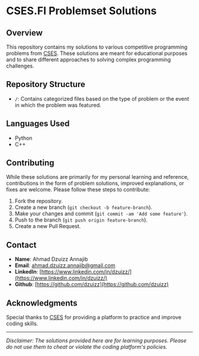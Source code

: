 # CSES.FI Problemset Solutions

## Overview
This repository contains my solutions to various competitive programming problems from [CSES](https://cses.fi/). These solutions are meant for educational purposes and to share different approaches to solving complex programming challenges.

## Repository Structure
- `/`: Contains categorized files based on the type of problem or the event in which the problem was featured.

## Languages Used
- Python
- C++

## Contributing
While these solutions are primarily for my personal learning and reference, contributions in the form of problem solutions, improved explanations, or fixes are welcome. Please follow these steps to contribute:
1. Fork the repository.
2. Create a new branch (`git checkout -b feature-branch`).
3. Make your changes and commit (`git commit -am 'Add some feature'`).
4. Push to the branch (`git push origin feature-branch`).
5. Create a new Pull Request.

## Contact
- **Name**: Ahmad Dzuizz Annajib
- **Email**: ahmad.dzuizz.annajib@gmail.com
- **LinkedIn**: [https://www.linkedin.com/in/dzuizz/](https://www.linkedin.com/in/dzuizz/)
- **Github**: [https://github.com/dzuizz](https://github.com/dzuizz)

## Acknowledgments
Special thanks to [CSES](https://cses.fi/) for providing a platform to practice and improve coding skills.

---

*Disclaimer: The solutions provided here are for learning purposes. Please do not use them to cheat or violate the coding platform's policies.*

